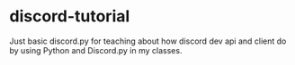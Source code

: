 # discord-tutorial
Just basic discord.py for teaching about how discord dev api and client do by using Python and Discord.py in my classes.

